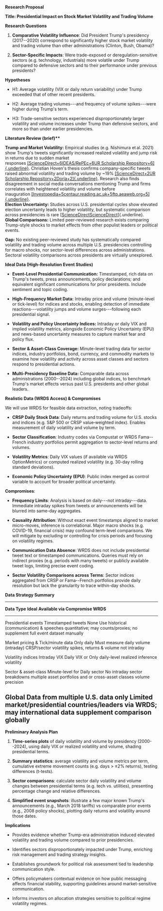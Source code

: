 **Research Proposal**

**Title: Presidential Impact on Stock Market Volatility and Trading
Volume**

**Research Questions**

1.  **Comparative Volatility Influence**: Did President Trump's
    presidency (2017--2020) correspond to significantly higher stock
    market volatility and trading volume than other administrations
    (Clinton, Bush, Obama)?

2.  **Sector-Specific Impacts**: Were trade-exposed or
    deregulation-sensitive sectors (e.g. technology, industrials) more
    volatile under Trump compared to defensive sectors and to their
    performance under previous presidents?

**Hypotheses**

- H1: Average volatility (VIX or daily return variability) under Trump
  exceeded that of other recent presidents.

- H2: Average trading volumes---and frequency of volume spikes---were
  higher during Trump's term.

- H3: Trade-sensitive sectors experienced disproportionately larger
  volatility and volume increases under Trump than defensive sectors,
  and more so than under earlier presidencies.

**Literature Review (brief)\*\***

**Trump and Market Volatility:** Empirical studies (e.g. Nishimura
et al. 2021) show Trump\'s tweets significantly increased realized
volatility and jump risk in returns due to sudden market
responses [[ScienceDirect+6IDEAS/RePEc+6UR Scholarship
Repository+6]{.underline}](https://ideas.repec.org/a/bla/jfnres/v44y2021i3p497-512.html?utm_source=chatgpt.com). Christian
Hoven's thesis confirms company-specific tweets raised abnormal
volatility and trading volume by \~19% [[ScienceDirect+2UR Scholarship
Repository+2Doria+2]{.underline}](https://scholarship.richmond.edu/honors-theses/1484/?utm_source=chatgpt.com). Research
also finds disagreement in social media conversations mentioning Trump
and firms correlates with heightened volatility and volume before
inauguration [[Investopedia+5centaur.reading.ac.uk+5ftp.aeaweb.org+5]{.underline}](https://centaur.reading.ac.uk/88906/1/trump191215.pdf?utm_source=chatgpt.com).\
**Election Uncertainty:** Studies across U.S. presidential cycles show
elevated election uncertainty leads to higher volatility, but systematic
comparison across presidencies is
rare [[ScienceDirect](https://www.sciencedirect.com/science/article/pii/S1544612320302300?utm_source=chatgpt.com)[ScienceDirect](https://www.sciencedirect.com/science/article/pii/S0378426612003603?utm_source=chatgpt.com)]{.underline}.\
**Global Comparisons:** Limited peer-reviewed research exists comparing
Trump-style shocks to market effects from other populist leaders or
political events.

**Gap:** No existing peer-reviewed study has systematically compared
volatility and trading volume across multiple U.S. presidencies
controlling for macro shocks, nor sector-level differences across
administrations. Sectoral volatility comparisons across presidents are
virtually unexplored.

**Ideal Data (High-Resolution Event Studies)**

- **Event-Level Presidential Communication:** Timestamped, rich data on
  Trump's tweets, press announcements, policy declarations; and
  equivalent significant communications for prior presidents. Include
  sentiment and topic coding.

- **High-Frequency Market Data:** Intraday price and volume
  (minute-level or tick-level) for indices and stocks, enabling
  detection of immediate reactions---volatility jumps and volume
  surges---following each presidential signal.

- **Volatility and Policy Uncertainty Indices:** Intraday or daily VIX
  and implied volatility metrics, alongside Economic Policy Uncertainty
  (EPU) and news-based uncertainty measures to capture market fear and
  policy flux.

- **Sector & Asset-Class Coverage:** Minute-level trading data for
  sector indices, industry portfolios, bond, currency, and commodity
  markets to examine how volatility and activity across asset classes
  and sectors respond to presidential actions.

- **Multi-Presidency Baseline Data:** Comparable data across
  administrations (2000--2024) including global indices, to benchmark
  Trump's market effects versus past U.S. presidents and other global
  leaders.

**Realistic Data (WRDS Access) & Compromises**

We will use WRDS for feasible data extraction, noting tradeoffs:

- **CRSP Daily Stock Data**: Daily returns and trading volume for U.S.
  stocks and indices (e.g. S&P 500 or CRSP value‑weighted index).
  Enables measurement of daily volatility and volume by term.

- **Sector Classification**: Industry codes via Compustat or WRDS
  Fama--French industry portfolios permit aggregation to sector-level
  returns and volumes.

- **Volatility Metrics**: Daily VIX values (if available via WRDS
  OptionMetrics) or computed realized volatility (e.g. 30-day rolling
  standard deviations).

- **Economic Policy Uncertainty (EPU)**: Public index merged as control
  variable to account for broader political uncertainty.

**Compromises**:

- **Frequency Limits**: Analysis is based on daily---not
  intraday---data. Immediate intraday spikes from tweets or
  announcements will be blurred into same-day aggregates.

- **Causality Attribution**: Without exact event timestamps aligned to
  market micro-moves, inference is correlational. Major macro shocks
  (e.g. COVID-19, financial crisis) may confound term-level comparisons.
  We will mitigate by excluding or controlling for crisis periods and
  focusing on volatility regimes.

- **Communication Data Absence**: WRDS does not include presidential
  tweet text or timestamped communications. Queries must rely on
  indirect proxies (e.g. periods with many tweets) or publicly available
  tweet logs, limiting precise event coding.

- **Sector Volatility Comparisons across Terms**: Sector indices
  aggregated from CRSP or Fama--French portfolios provide daily
  resolution but lack the granularity to trace within-day shocks.

**Data Strategy Summary**

  ------------------------------------------------------------------------------
  **Data Type**         **Ideal**           **Available via   **Compromise**
                                            WRDS**            
  --------------------- ------------------- ----------------- ------------------
  Presidential events   Timestamped tweets  None              Use historical
  (communication)       & speeches          quantitative; may counts/proxies; no
                                            supplement        full event dataset
                                            manually          

  Market pricing &      Tick/minute data    Only daily        Must measure daily
  volume (intraday)                         CRSP/sector       volatility spikes,
                                            returns & volume  not intraday

  Volatility indices    Intraday VIX        Daily VIX or      Only daily-level
                                            realized          inference
                                            volatility        

  Sector & asset-class  Minute-level for    Daily sector      No intraday sector
  breakdowns            multiple asset      portfolios and    or cross-asset
                        classes             volume            precision

  Global                Data from multiple  U.S. data only    Limited
  market/presidential   countries/leaders   via WRDS; may     international
  data                                      supplement        comparison
                                            globally          
  ------------------------------------------------------------------------------

**Preliminary Analysis Plan**

1.  **Time-series plots** of daily volatility and volume by presidency
    (2000--2024), using daily VIX or realized volatility and volume,
    shading presidential terms.

2.  **Summary statistics**: average volatility and volume metrics per
    term, cumulative extreme movement counts (e.g. days \> ±2% returns),
    testing differences (t-tests).

3.  **Sector comparisons**: calculate sector daily volatility and volume
    changes between presidential terms (e.g. tech vs. utilities),
    presenting percentage change and relative differences.

4.  **Simplified event snapshots**: illustrate a few major known
    Trump\'s announcements (e.g., March 2018 tariffs) vs comparable
    prior events (e.g., 2008 policy shocks), plotting daily returns and
    volatility around those dates.

**Implications**

- Provides evidence whether Trump-era administration induced elevated
  volatility and trading volume compared to prior presidencies.

- Identifies sectors disproportionately impacted under Trump, enriching
  risk management and trading strategy insights.

- Establishes groundwork for political risk assessment tied to
  leadership communication style.

- Offers policymakers contextual evidence on how public messaging
  affects financial stability, supporting guidelines around
  market-sensitive communication.

- Informs investors on allocation strategies sensitive to political
  regime volatility regimes.
